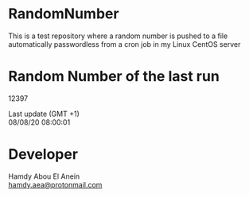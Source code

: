 # RandomNumber    
This is a test repository where a random number is pushed to a file automatically passwordless from a cron job in my Linux CentOS server    
# Random Number of the last run   
12397
      
Last update (GMT +1)    
08/08/20 08:00:01
# Developer    
Hamdy Abou El Anein   
hamdy.aea@protonmail.com
